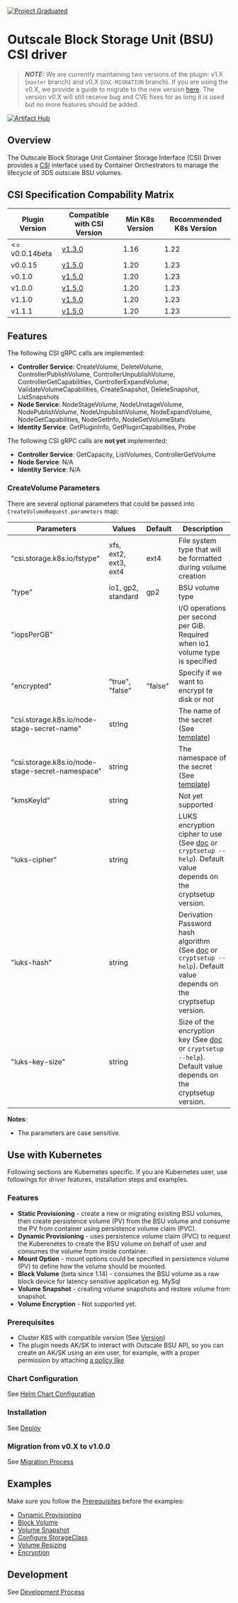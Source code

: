 [![Project Graduated](https://docs.outscale.com/fr/userguide/_images/Project-Graduated-green.svg)](https://docs.outscale.com/en/userguide/Open-Source-Projects.html)

# Outscale Block Storage Unit (BSU) CSI driver

> **_NOTE:_** We are currently maintaining two versions of the plugin: v1.X (`master` branch) and v0.X (`OSC-MIGRATION` branch). If you are using the v0.X, we provide a guide to migrate to the new version [here](#migration-from-v0x-to-v100). The version v0.X will still receive bug and CVE fixes for as long it is used but no more features should be added.

[![Artifact Hub](https://img.shields.io/endpoint?url=https://artifacthub.io/badge/repository/osc-bsu-csi-driver)](https://artifacthub.io/packages/search?repo=osc-bsu-csi-driver)
## Overview

The Outscale Block Storage Unit Container Storage Interface (CSI) Driver provides a [CSI](https://github.com/container-storage-interface/spec/blob/master/spec.md) interface used by Container Orchestrators to manage the lifecycle of 3DS outscale BSU volumes.

## CSI Specification Compability Matrix

| Plugin Version | Compatible with CSI Version                                                       | Min K8s Version | Recommended K8s Version |
| -------------- | --------------------------------------------------------------------------------- | --------------- | ----------------------- |
| <= v0.0.14beta | [v1.3.0](https://github.com/container-storage-interface/spec/releases/tag/v1.3.0) | 1.16            | 1.22                    |
| v0.0.15        | [v1.5.0](https://github.com/container-storage-interface/spec/releases/tag/v1.5.0) | 1.20            | 1.23                    |
| v0.1.0         | [v1.5.0](https://github.com/container-storage-interface/spec/releases/tag/v1.5.0) | 1.20            | 1.23                    |
| v1.0.0         | [v1.5.0](https://github.com/container-storage-interface/spec/releases/tag/v1.5.0) | 1.20            | 1.23                    |
| v1.1.0         | [v1.5.0](https://github.com/container-storage-interface/spec/releases/tag/v1.5.0) | 1.20            | 1.23                    |
| v1.1.1         | [v1.5.0](https://github.com/container-storage-interface/spec/releases/tag/v1.5.0) | 1.20            | 1.23                    |

## Features
The following CSI gRPC calls are implemented:
* **Controller Service**: CreateVolume, DeleteVolume, ControllerPublishVolume, ControllerUnpublishVolume, ControllerGetCapabilities, ControllerExpandVolume, ValidateVolumeCapabilities, CreateSnapshot, DeleteSnapshot, ListSnapshots
* **Node Service**: NodeStageVolume, NodeUnstageVolume, NodePublishVolume, NodeUnpublishVolume, NodeExpandVolume, NodeGetCapabilities, NodeGetInfo, NodeGetVolumeStats
* **Identity Service**: GetPluginInfo, GetPluginCapabilities, Probe

The following CSI gRPC calls are **not yet** implemented:
* **Controller Service**: GetCapacity, ListVolumes, ControllerGetVolume
* **Node Service**: N/A
* **Identity Service**: N/A

### CreateVolume Parameters
There are several optional parameters that could be passed into `CreateVolumeRequest.parameters` map:

| Parameters                                       | Values                | Default | Description                                                                                                                                      |
| ------------------------------------------------ | --------------------- | ------- | ------------------------------------------------------------------------------------------------------------------------------------------------ |
| "csi.storage.k8s.io/fstype"                      | xfs, ext2, ext3, ext4 | ext4    | File system type that will be formatted during volume creation                                                                                   |
| "type"                                           | io1, gp2, standard    | gp2     | BSU volume type                                                                                                                                  |
| "iopsPerGB"                                      |                       |         | I/O operations per second per GiB. Required when io1 volume type is specified                                                                    |
| "encrypted"                                      | "true", "false"       | "false" | Specify if we want to encrypt te disk or not                                                                                                     |
| "csi.storage.k8s.io/node-stage-secret-name"      | string                |         | The name of the secret  (See [template](https://kubernetes-csi.github.io/docs/secrets-and-credentials-storage-class.html#node-stage-secret))     |
| "csi.storage.k8s.io/node-stage-secret-namespace" | string                |         | The namespace of the secret (See [template](https://kubernetes-csi.github.io/docs/secrets-and-credentials-storage-class.html#node-stage-secret)) |
| "kmsKeyId"                                       | string                |         | Not yet supported                                                                                                                                |
| "luks-cipher"                                    | string                |         | LUKS encryption cipher to use  (See [doc](https://gitlab.com/cryptsetup/cryptsetup/blob/master/docs/on-disk-format-luks2.pdf) or `cryptsetup --help`). Default value depends on the cryptsetup version.                    |
| "luks-hash"                                      | string                |         | Derivation Password hash algorithm (See [doc](https://gitlab.com/cryptsetup/cryptsetup/blob/master/docs/on-disk-format-luks2.pdf) or `cryptsetup --help`). Default value depends on the cryptsetup version.    |
| "luks-key-size"                                  | string                |         | Size of the encryption key  (See [doc](https://gitlab.com/cryptsetup/cryptsetup/blob/master/docs/on-disk-format-luks2.pdf) or `cryptsetup --help`). Default value depends on the cryptsetup version.            |

**Notes**:
* The parameters are case sensitive.

## Use with Kubernetes
Following sections are Kubernetes specific. If you are Kubernetes user, use followings for driver features, installation steps and examples.

### Features
* **Static Provisioning** - create a new or migrating existing BSU volumes, then create persistence volume (PV) from the BSU volume and consume the PV from container using persistence volume claim (PVC).
* **Dynamic Provisioning** - uses persistence volume claim (PVC) to request the Kuberenetes to create the BSU volume on behalf of user and consumes the volume from inside container.
* **Mount Option** - mount options could be specified in persistence volume (PV) to define how the volume should be mounted.
* **Block Volume** (beta since 1.14) - consumes the BSU volume as a raw block device for latency sensitive application eg. MySql
* **Volume Snapshot** - creating volume snapshots and restore volume from snapshot.
* **Volume Encryption** - Not supported yet.
### Prerequisites
- Cluster K8S with compatible version (See [Version](README.md#csi-specification-compability-matrix))
- The plugin needs AK/SK to interact with Outscale BSU API, so you can create an AK/SK using an eim user, for example, with a proper permission by attaching [a policy like](./example-eim-policy.json) 
### Chart Configuration
See [Helm Chart Configuration](helm.md)
### Installation
See [Deploy](deploy.md)

### Migration from v0.X to v1.0.0
See [Migration Process](migration.md)
## Examples
Make sure you follow the [Prerequisites](README.md#Prerequisites) before the examples:
* [Dynamic Provisioning](../examples/kubernetes/dynamic-provisioning)
* [Block Volume](../examples/kubernetes/block-volume)
* [Volume Snapshot](../examples/kubernetes/snapshot)
* [Configure StorageClass](../examples/kubernetes/storageclass)
* [Volume Resizing](../examples/kubernetes/resizing)
* [Encryption](../examples/kubernetes/encryption/)

## Development
See [Development Process](development.md)
